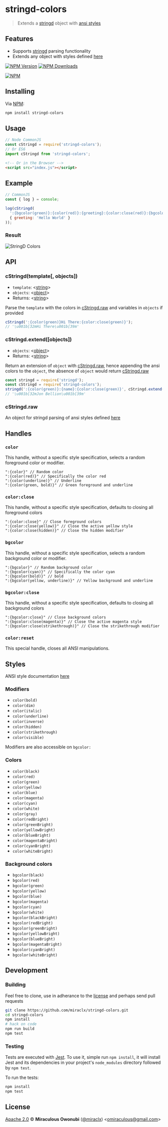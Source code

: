 # stringd-colors

> Extends a [stringd][stringd] object with [ansi styles][ansi-styles]

## Features

- Supports [stringd][stringd] parsing functionality
- Extends any object with styles defined [here](#styles)

[![NPM Version][npm-image]][npm-url]
[![NPM Downloads][downloads-image]][downloads-url]

[![NPM][npm-image-url]][npm-url]

## Installing

Via [NPM][npm]:

``` bash
npm install stringd-colors
```

## Usage

``` javascript
// Node CommonJS
const cStringd = require('stringd-colors');
// Or ES6
import cStringd from 'stringd-colors';
```

``` html
<!-- Or in the Browser -->
<script src="index.js"></script>
```

## Example

``` javascript
// CommonJS
const { log } = console;

log(cStringd(
  ':{bgcolor(green)}:{color(red)}:{greeting}:{color:close(red)}:{bgcolor:close(green)}',
  { greeting: 'Hello World' }
));
```

### Result

![StringD Colors][stringd-result]

## API

### cStringd(template[, objects])

- `template`: &lt;[string][]&gt;
- `objects`: &lt;[object][]&gt;
- Returns: &lt;[string][]&gt;

Parse the `template` with the colors in [cStringd.raw](#cstringdraw) and variables in `objects` if provided

``` javascript
cStringd(':{color(green)}Hi There:{color:close(green)}');
// '\u001b[32mHi There\u001b[39m'
```

### cStringd.extend([objects])

- `objects`: &lt;[object][]&gt;
- Returns: &lt;[string][]&gt;

Return an extension of `object` with [cStringd.raw](#cstringdraw), hence appending the ansi colors to the `object`, the absence of `object` would return [cStringd.raw](#cstringdraw)

``` javascript
const stringd = require('stringd');
const cStringd = require('stringd-colors');
stringd(':{color(green)}:{name}:{color:close(green)}', cStringd.extend({name: 'Jon Bellion'}));
// '\u001b[32mJon Bellion\u001b[39m'
```

### cStringd.raw

An object for stringd parsing of ansi styles defined [here](#styles)

## Handles

### `color`

This handle, without a specific style specification, selects a random foreground color or modifier.

``` text
":{color}" // Random color
":{color(red)}" // Specifically the color red
":{color(underline)}" // Underline
":{color(green, bold)}" // Green foreground and underline
```

### `color:close`

This handle, without a specific style specification, defaults to closing all foreground colors

``` text
":{color:close}" // Close foreground colors
":{color:close(yellow)}" // Close the active yellow style
":{color:close(hidden)}" // Close the hidden modifier
```

### `bgcolor`

This handle, without a specific style specification, selects a random background color or modifier.

``` text
":{bgcolor}" // Random background color
":{bgcolor(cyan)}" // Specifically the color cyan
":{bgcolor(bold)}" // bold
":{bgcolor(yellow, underline)}" // Yellow background and underline
```

### `bgcolor:close`

This handle, without a specific style specification, defaults to closing all background colors

``` text
":{bgcolor:close}" // Close background colors
":{bgcolor:close(magenta)}" // Close the active magenta style
":{bgcolor:close(strikethrough)}" // Close the strikethrough modifier
```

### `color:reset`

This special handle, closes all ANSI manipulations.

## Styles

ANSI style documentation [here][ansi-styles]

### Modifiers

- `color(bold)`
- `color(dim)`
- `color(italic)`
- `color(underline)`
- `color(inverse)`
- `color(hidden)`
- `color(strikethrough)`
- `color(visible)`

Modifiers are also accessible on `bgcolor:`

### Colors

- `color(black)`
- `color(red)`
- `color(green)`
- `color(yellow)`
- `color(blue)`
- `color(magenta)`
- `color(cyan)`
- `color(white)`
- `color(gray)`
- `color(redBright)`
- `color(greenBright)`
- `color(yellowBright)`
- `color(blueBright)`
- `color(magentaBright)`
- `color(cyanBright)`
- `color(whiteBright)`

### Background colors

- `bgcolor(black)`
- `bgcolor(red)`
- `bgcolor(green)`
- `bgcolor(yellow)`
- `bgcolor(blue)`
- `bgcolor(magenta)`
- `bgcolor(cyan)`
- `bgcolor(white)`
- `bgcolor(blackBright)`
- `bgcolor(redBright)`
- `bgcolor(greenBright)`
- `bgcolor(yellowBright)`
- `bgcolor(blueBright)`
- `bgcolor(magentaBright)`
- `bgcolor(cyanBright)`
- `bgcolor(whiteBright)`

## Development

### Building

Feel free to clone, use in adherance to the [license](#license) and perhaps send pull requests

``` bash
git clone https://github.com/miraclx/stringd-colors.git
cd stringd-colors
npm install
# hack on code
npm run build
npm test
```

### Testing

Tests are executed with [Jest][jest]. To use it, simple run `npm install`, it will install
Jest and its dependencies in your project's `node_modules` directory followed by `npm test`.

To run the tests:

``` bash
npm install
npm test
```

## License

[Apache 2.0][license] © **Miraculous Owonubi** ([@miraclx][author-url]) &lt;omiraculous@gmail.com&gt;

[npm]:  https://github.com/npm/cli "The Node Package Manager"
[jest]:  https://github.com/facebook/jest "Delightful JavaScript Testing"
[license]:  LICENSE "Apache 2.0 License"
[stringd]:  https://github.com/miraclx/stringd "NodeJS String Variable Parser"
[author-url]: https://github.com/miraclx
[ansi-styles]:  https://github.com/chalk/ansi-styles "ANSI escape codes for styling strings in the terminal"
[stringd-result]: https://raw.githubusercontent.com/miraclx/stringd-colors/master/screenshots/colors.png "StringD Colors Example"

[npm-url]: https://npmjs.org/package/stringd-colors
[npm-image]: https://badgen.net/npm/node/stringd-colors
[npm-image-url]: https://nodei.co/npm/stringd-colors.png?stars&downloads
[downloads-url]: https://npmjs.org/package/stringd-colors
[downloads-image]: https://badgen.net/npm/dm/stringd-colors

[string]: https://developer.mozilla.org/en-US/docs/Web/JavaScript/Data_structures#String_type
[object]: https://developer.mozilla.org/en-US/docs/Web/JavaScript/Reference/Global_Objects/Object
